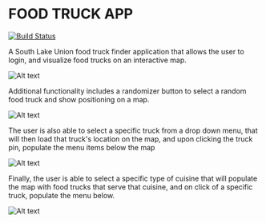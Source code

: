 FOOD TRUCK APP
===================
[![Build Status](https://travis-ci.org/food-truck-app/staging.svg?branch=master)](https://travis-ci.org/food-truck-app/staging)

A South Lake Union food truck finder application that allows the user to login, and visualize food trucks on an interactive map. 

![Alt text](https://photos-5.dropbox.com/t/2/AAB4Ni4tZT8cP1-1_VYXWr2n_6DpbcfdpPSXPRha-SOfWQ/12/141896459/png/32x32/1/_/1/2/Screen%20Shot%202015-09-24%20at%2010.06.24%20PM.png/EJ6H1GwYvwEgASgB/bNzJIIQ9VtE-5y_SjGDJuqu0EWNJeNSdAq79qng0c0w?size=800x600&size_mode=2)

Additional functionality includes a randomizer button to select a random food truck and show positioning on a map.

![Alt text](https://photos-3.dropbox.com/t/2/AABIwfADwglgqc2HbKDmgQR_c-tEHogpW9a6hgLcLj6DKw/12/141896459/png/32x32/1/_/1/2/Screen%20Shot%202015-09-24%20at%2011.32.36%20AM.png/EJ6H1GwYvwEgASgB/5GonqOzFusqLNvGT9i27MYawUCAQPwJV2_EOMXcbbl0?size=800x600&size_mode=2)

The user is also able to select a specific truck from a drop down menu, that will then load that truck's location on the map, and upon clicking the truck pin, populate the menu items below the map

![Alt text](https://photos-1.dropbox.com/t/2/AADwwLfS-Cevxtkosh2Uh8jjuoX6b6rP1o2qBu3EpsbvUg/12/141896459/png/32x32/1/_/1/2/Screen%20Shot%202015-09-24%20at%2010.06.08%20PM.png/EJ6H1GwYvwEgASgB/Dpc54uiQM1-KQB-oNZBV5CbCkfYiC5n1WLEZWwhOitg?size=800x600&size_mode=2)


Finally, the user is able to select a specific type of cuisine that will populate the map with food trucks that serve that cuisine, and on click of a specific truck, populate the menu below.

![Alt text](https://photos-3.dropbox.com/t/2/AABkwJJV-atoQJBx2_oXtDktW-Zdwz6K_4dYAe9De-yG7g/12/141896459/png/32x32/1/_/1/2/Screen%20Shot%202015-09-24%20at%2010.05.16%20PM.png/EJ6H1GwYvwEgASgB/_b9eIobPcO0CNzJQY3IAMKurry96DR-jVYK2foRS_6w?size=800x600&size_mode=2)